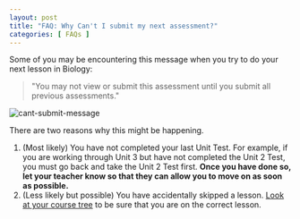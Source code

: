 ```yaml
---
layout: post
title: "FAQ: Why Can't I submit my next assessment?"
categories: [ FAQs ]
---
```

Some of you may be encountering this message when you try to do your next lesson in Biology:

> "You may not view or submit this assessment until you submit all previous assessments."

![cant-submit-message]({{site.baseurl}}/assets/images/cant-submit.JPG)

There are two reasons why this might be happening.

1. (Most likely) You have not completed your last Unit Test. For example, if you are working through Unit 3 but have not completed the Unit 2 Test, you must go back and take the Unit 2 Test first. **Once you have done so, let your teacher know so that they can allow you to move on as soon as possible.**
2. (Less likely but possible) You have accidentally skipped a lesson. [Look at your course tree]({{site.baseurl}}/how-to-see-course-tree/) to be sure that you are on the correct lesson.

